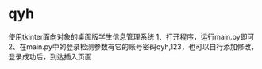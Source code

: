 # qyh
使用tkinter面向对象的桌面版学生信息管理系统
1、打开程序，运行main.py即可
2、在main.py中的登录检测参数有它的账号密码qyh,123，也可以自行添加修改，登录成功后，到达插入页面
